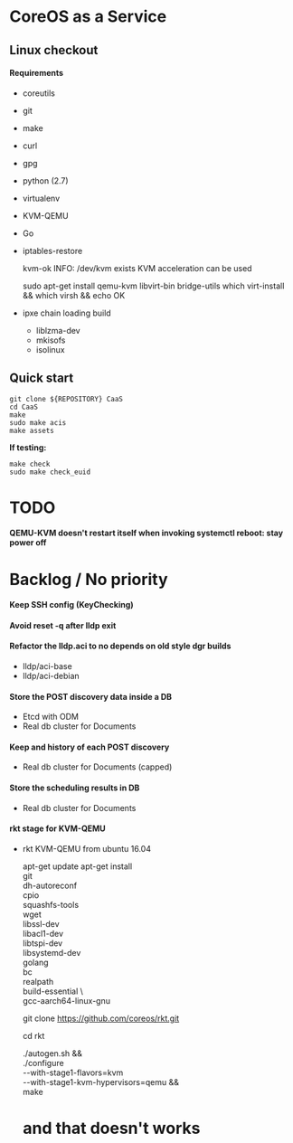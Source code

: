 # CoreOS as a Service

## Linux checkout

#### Requirements


* coreutils
* git
* make
* curl
* gpg
* python (2.7)
* virtualenv
* KVM-QEMU
* Go
* iptables-restore


    kvm-ok 
    INFO: /dev/kvm exists
    KVM acceleration can be used
    
    sudo apt-get install qemu-kvm libvirt-bin bridge-utils
    which virt-install && which virsh && echo OK
    
* ipxe chain loading build
    * liblzma-dev 
    * mkisofs 
    * isolinux    


## Quick start

    git clone ${REPOSITORY} CaaS
    cd CaaS
    make    
    sudo make acis    
    make assets   

**If testing:**

    make check
    sudo make check_euid


# TODO

#### QEMU-KVM doesn't restart itself when invoking systemctl reboot: stay power off 

    
# Backlog / No priority   

#### Keep SSH config (KeyChecking)

#### Avoid reset -q after lldp exit

#### Refactor the lldp.aci to no depends on old style dgr builds

* lldp/aci-base
* lldp/aci-debian


#### Store the POST discovery data inside a DB

* Etcd with ODM
* Real db cluster for Documents


#### Keep and history of each POST discovery

* Real db cluster for Documents (capped)

#### Store the scheduling results in DB

* Real db cluster for Documents

#### rkt stage for KVM-QEMU

* rkt KVM-QEMU from ubuntu 16.04 
    
    
    apt-get update
    apt-get install \
        git \
        dh-autoreconf \
        cpio \
        squashfs-tools \
        wget \
        libssl-dev \
        libacl1-dev \
        libtspi-dev \
        libsystemd-dev \
        golang \
        bc \
        realpath \
        build-essential \    
        gcc-aarch64-linux-gnu
    
    git clone https://github.com/coreos/rkt.git
     
    cd rkt
    
    ./autogen.sh && \
        ./configure \
            --with-stage1-flavors=kvm \
            --with-stage1-kvm-hypervisors=qemu && \
        make    
    # and that doesn't works    